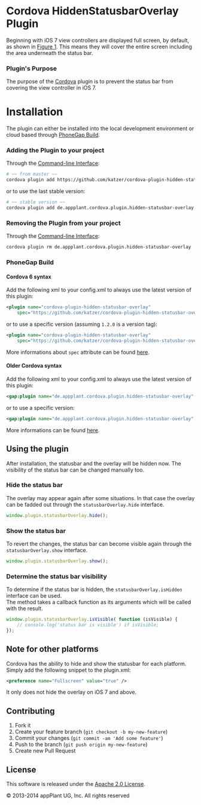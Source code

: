 Cordova HiddenStatusbarOverlay Plugin
=======================================

Beginning with iOS 7 view controllers are displayed full screen, by default, as shown in [Figure 1][ios_guide]. This means they will cover the entire screen including the area underneath the status bar.

### Plugin's Purpose
The purpose of the [Cordova][cordova] plugin is to prevent the status bar from covering the view controller in iOS 7.


# Installation
The plugin can either be installed into the local development environment or cloud based through [PhoneGap Build][PGB].

### Adding the Plugin to your project
Through the [Command-line Interface][CLI]:
```bash
# ~~ from master ~~
cordova plugin add https://github.com/katzer/cordova-plugin-hidden-statusbar-overlay && cordova prepare
```
or to use the last stable version:
```bash
# ~~ stable version ~~
cordova plugin add de.appplant.cordova.plugin.hidden-statusbar-overlay && cordova prepare
```

### Removing the Plugin from your project
Through the [Command-line Interface][CLI]:
```bash
cordova plugin rm de.appplant.cordova.plugin.hidden-statusbar-overlay
```

### PhoneGap Build

#### Cordova 6 syntax

Add the following xml to your config.xml to always use the latest version of this plugin:
```xml
<plugin name="cordova-plugin-hidden-statusbar-overlay"
	spec="https://github.com/katzer/cordova-plugin-hidden-statusbar-overlay" />
```
or to use a specific version (assuming `1.2.0` is a version tag):
```xml
<plugin name="cordova-plugin-hidden-statusbar-overlay"
	spec="https://github.com/katzer/cordova-plugin-hidden-statusbar-overlay#1.2.0" />
```

More informations about `spec` attribute can be found [here][Cordova6_spec].

#### Older Cordova syntax

Add the following xml to your config.xml to always use the latest version of this plugin:
```xml
<gap:plugin name="de.appplant.cordova.plugin.hidden-statusbar-overlay" />
```
or to use a specific version:
```xml
<gap:plugin name="de.appplant.cordova.plugin.hidden-statusbar-overlay" version="1.1.0" />
```
More informations can be found [here][PGB_plugin].


## Using the plugin
After installation, the statusbar and the overlay will be hidden now. The visibility of the status bar can be changed manually too.

### Hide the status bar
The overlay may appear again after some situations. In that case the overlay can be fadded out through the `statusbarOverlay.hide` interface.

```javascript
window.plugin.statusbarOverlay.hide();
```

### Show the status bar
To revert the changes, the status bar can become visible again through the `statusbarOverlay.show` interface.

```javascript
window.plugin.statusbarOverlay.show();
```

### Determine the status bar visibility
To determine if the status bar is hidden, the `statusbarOverlay.isHidden` interface can be used.<br>
The method takes a callback function as its arguments which will be called with the result.

```javascript
window.plugin.statusbarOverlay.isVisible( function (isVisible) {
	// console.log('status bar is visible') if isVisible;
});
```


## Note for other platforms
Cordova has the ability to hide and show the statusbar for each platform. Simply add the following snippet to the plugin.xml:
```xml
<preference name="Fullscreen" value="true" />
```
It only does not hide the overlay on iOS 7 and above.


## Contributing

1. Fork it
2. Create your feature branch (`git checkout -b my-new-feature`)
3. Commit your changes (`git commit -am 'Add some feature'`)
4. Push to the branch (`git push origin my-new-feature`)
5. Create new Pull Request


## License

This software is released under the [Apache 2.0 License][apache2_license].

© 2013-2014 appPlant UG, Inc. All rights reserved


[cordova]: https://cordova.apache.org
[ios_guide]: https://developer.apple.com/library/ios/qa/qa1797/_index.html
[CLI]: http://cordova.apache.org/docs/en/3.0.0/guide_cli_index.md.html#The%20Command-line%20Interface
[PGB]: http://docs.build.phonegap.com/en_US/3.3.0/index.html
[PGB_plugin]: https://build.phonegap.com/plugins/514
[examples]: #examples
[apache2_license]: http://opensource.org/licenses/Apache-2.0
[Cordova6_spec]: https://cordova.apache.org/docs/en/6.x/reference/cordova-cli/index.html#plugin-spec